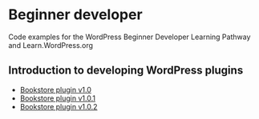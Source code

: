 # Beginner developer

Code examples for the WordPress Beginner Developer Learning Pathway and Learn.WordPress.org

## Introduction to developing WordPress plugins

- [Bookstore plugin v1.0](https://github.com/wptrainingteam/beginner-developer/raw/main/bookstore.1.0.zip)
- [Bookstore plugin v1.0.1](https://github.com/wptrainingteam/beginner-developer/blob/main/bookstore.1.0.1.zip)
- [Bookstore plugin v1.0.2](https://github.com/wptrainingteam/beginner-developer/blob/main/bookstore.1.0.2.zip)
